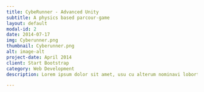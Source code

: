 ```yaml
---
title: CybeRunner - Advanced Unity
subtitle: A physics based parcour-game
layout: default
modal-id: 2
date: 2014-07-17
img: Cyberunner.png
thumbnail: Cyberunner.png
alt: image-alt
project-date: April 2014
client: Start Bootstrap
category: Web Development
description: Lorem ipsum dolor sit amet, usu cu alterum nominavi lobortis. At duo novum diceret. Tantas apeirian vix et, usu sanctus postulant inciderint ut, populo diceret necessitatibus in vim. Cu eum dicam feugiat noluisse.

---
```

